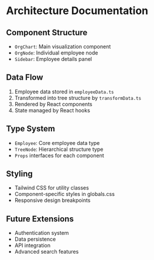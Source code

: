 # Architecture Documentation

## Component Structure
- `OrgChart`: Main visualization component
- `OrgNode`: Individual employee node
- `Sidebar`: Employee details panel

## Data Flow
1. Employee data stored in `employeeData.ts`
2. Transformed into tree structure by `transformData.ts`
3. Rendered by React components
4. State managed by React hooks

## Type System
- `Employee`: Core employee data type
- `TreeNode`: Hierarchical structure type
- `Props` interfaces for each component

## Styling
- Tailwind CSS for utility classes
- Component-specific styles in globals.css
- Responsive design breakpoints

## Future Extensions
- Authentication system
- Data persistence
- API integration
- Advanced search features
